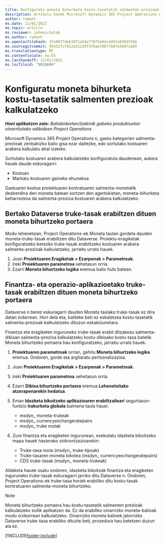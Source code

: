 ```yaml
---
title: Konfiguratu moneta bihurketa kostu-tasetatik salmenten prezioak kalkulatzeko
description: Artikulu honek Microsoft Dynamics 365 Project Operations n erabiliko den moneta bihurtzeko portaera nola konfiguratu azaltzen du kostu-transakzioetatik salmenten transakzioak sortzen direnean.
author: rumant
ms.date: 11/01/2022
ms.topic: article
ms.reviewer: johnmichalak
ms.author: rumant
ms.openlocfilehash: 3fa8077deb18f1a54e7f0f5e6dc4491a830df45b
ms.sourcegitcommit: 95e52fcf012a51229f3f6ae7dbf7b0fa56072a85
ms.translationtype: MT
ms.contentlocale: eu-ES
ms.lasthandoff: 12/01/2022
ms.locfileid: "9816684"
---
```

# <a name="set-up-currency-conversion-to-calculate-sales-prices-from-cost-rates"></a>Konfiguratu moneta bihurketa kostu-tasetatik salmenten prezioak kalkulatzeko

_**Honi aplikatzen zaio:** Baliabideetan/Izakinik gabeko produktuetan oinarritutako adibideen Project Operations_

Microsoft Dynamics 365 Project Operations n, gastu-kategorien salmenta-prezioak zenbakizko balio gisa ezar daitezke, edo sortutako kostuaren arabera kalkulatu ahal izateko.

Sortutako kostuaren arabera kalkulatzeko konfiguratuta daudenean, aukera hauek daude eskuragarri:

- Kostuan
- Markatu kostuaren gaineko ehunekoa

Gastuaren kostua proiektuaren kontratuaren salmenta-monetatik desberdina den moneta batean sortzen den agertokietan, moneta-bihurketa beharrezkoa da salmenta-prezioa kostuaren arabera kalkulatzeko.

## <a name="currency-conversion-behavior-that-uses-native-dataverse-exchange-rates"></a>Bertako Dataverse truke-tasak erabiltzen dituen moneta bihurtzeko portaera

Modu lehenetsian, Project Operations-ek Moneta taulan gordeta dauden moneta-truke-tasak erabiltzen ditu Dataverse. Proiektu-eragiketak konfiguratzeko berezko truke-tasak erabiltzeko kostuaren arabera salmenta-prezioak kalkulatzeko, jarraitu urrats hauek.

1. Joan **Proiektuaren Eragiketak \> Ezarpenak \> Parametroak**.
1. Ireki **Proiektuaren parametroa** xehetasun orria.
1. Ezarri  **Moneta bihurtzeko logika** eremua balio huts batean.

## <a name="currency-conversion-behavior-that-uses-exchange-rates-from-finance-and-operations-apps"></a>Finantza- eta operazio-aplikazioetako truke-tasak erabiltzen dituen moneta bihurtzeko portaera

 Dataverse n berez eskuragarri dauden Moneta taulako truke-tasak ez dira datan indarrean. Hori dela eta, baliteke beti ez eskalatzea kostu-tasetatik salmenta-prezioak kalkulatzeko dituzun eskakizunetara.

Finantza eta eragiketen inguruneko truke-tasak erabil ditzakezu salmenta-dibisan salmenta-prezioa kalkulatzeko kostu-dibisako kostu-tasa batetik. Moneta bihurtzeko portaera hau konfiguratzeko, jarraitu urrats hauek.

1.  **Proiektuaren parametroak** orrian, gehitu **Moneta bihurtzeko logika** eremua. Ondoren, gorde eta argitaratu pertsonalizazioa.
1. Joan **Proiektuaren Eragiketak \> Ezarpenak \> Parametroak**.
1. Ireki **Proiektuaren parametroa** xehetasun orria. 
1. Ezarri **Dibisa bihurtzeko portaera** eremua **Lehenetsitako atzerapenarekin hedatua**.
1. Eman **Idazketa bikoitzeko aplikazioaren erabiltzaileari** segurtasun-funtzio **Irakurketa globala** baimena taula hauei:

    - msdyn\_ moneta-trukeak
    - msdyn\_ currencyexchangeratepairs
    - msdyn\_ truke motak

1. Zure finantza eta eragiketen ingurunean, exekutatu idazketa bikoitzeko mapa hauek hasierako sinkronizazioarekin:

    - Truke-tasa mota (msdyn\_ truke-tipoak)
    - Truke-tasaren moneta bikotea (msdyn\_ currencyexchangeratepairs)
    - CDS truke-tasak (msdyn\_ moneta-trukeak)

Aldaketa hauek osatu ondoren, idazketa bikoitzak finantza eta eragiketen inguruneko truke-tasak eskuragarri jarriko ditu Dataverse n. Ondoren, Project Operations-ek truke-tasa horiek erabiliko ditu kostu-tasak kontratuaren salmenta-moneta bihurtzeko.

> [!NOTE]
> Moneta bihurtzeko portaera hau kostu-tasetatik salmenten prezioak kalkulatzeko soilik aplikatzen da. Ez da erabiliko oinarrizko moneta-balioak modu orokorrean kalkulatzeko. Oinarrizko moneta balioek jatorrizko Dataverse truke-tasa erabiliko dituzte beti, prozedura hau betetzen duzun ala ez.

[!INCLUDE[footer-include](../includes/footer-banner.md)]
